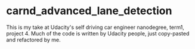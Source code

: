 # carnd_advanced_lane_detection

This is my take at Udacity's self driving car engineer nanodegree, term1, project 4. Much of the code is written 
by Udacity people, just copy-pasted and refactored by me. 
